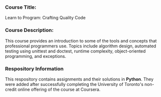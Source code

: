 ### Course Title: 
Learn to Program: Crafting Quality Code
### Course Description:
This course provides an introduction to some of the tools and concepts that professional programmers use. Topics include algorithm design, automated testing using unittest and doctest,
runtime complexity, object-oriented programming, and exceptions.
### Respository Information
This respository contains assignments and their solutions in **Python**. They were added after successfully completing the  University of Toronto's non-credit online offering of the course at Coursera.
